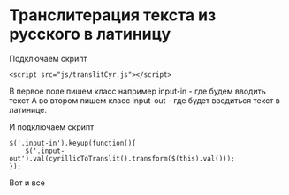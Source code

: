 # Транслитерация текста из русского в латиницу #

Подключаем скрипт

	<script src="js/translitCyr.js"></script>

В первое поле пишем класс например input-in - где будем вводить текст
А во втором пишем класс  input-out - где будет вводиться текст в латинице.

И подключаем скрипт

	$('.input-in').keyup(function(){
    	$('.input-out').val(cyrillicToTranslit().transform($(this).val()));
	});

Вот и все
